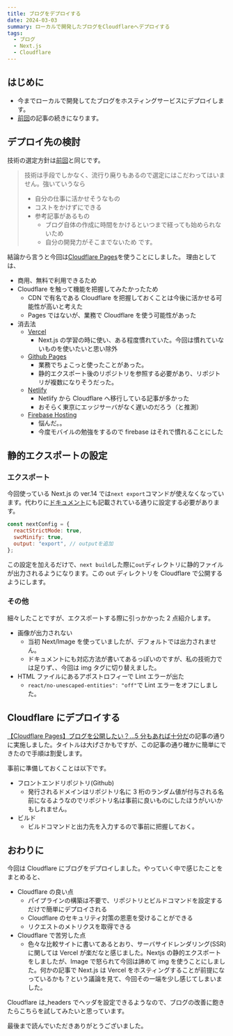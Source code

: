 ```yaml
---
title: ブログをデプロイする
date: 2024-03-03
summary: ローカルで開発したブログをCloudflareへデプロイする
tags:
  - ブログ
  - Next.js
  - Cloudflare
---
```


## はじめに

- 今までローカルで開発してたブログをホスティングサービスにデプロイします。
- [前回](20240301_blog-start)の記事の続きになります。

## デプロイ先の検討

技術の選定方針は[前回](20240301_blog-start)と同じです。

> 技術は手段でしかなく、流行り廃りもあるので選定にはこだわってはいません。強いていうなら
>
> - 自分の仕事に活かせそうなもの
> - コストをかけずにできる
> - 参考記事があるもの
>   - ブログ自体の作成に時間をかけるといつまで経っても始められないため
>   - 自分の開発力がそこまでないため
>     です。

結論から言うと今回は[Cloudflare Pages](https://pages.cloudflare.com/)を使うことにしました。
理由としては、

- 商用、無料で利用できるため
- Cloudflare を触って機能を把握してみたかったため
  - CDN で有名である Cloudflare を把握しておくことは今後に活かせる可能性が高いと考えた
  - Pages ではないが、業務で Cloudflare を使う可能性があった
- 消去法
  - [Vercel](https://vercel.com/)
    - Next.js の学習の時に使い、ある程度慣れていた。今回は慣れていないものを使いたいと思い除外
  - [Github Pages](https://pages.github.com/)
    - 業務でちょこっと使ったことがあった。
    - 静的エクスポート後のリポジトリを参照する必要があり、リポジトリが複数になりそうだった。
  - [Netlify](https://www.netlify.com/)
    - Netlify から Cloudflare へ移行している記事が多かった
    - おそらく東京にエッジサーバがなく遅いのだろう（と推測）
  - [Firebase Hosting](https://firebase.google.com/docs/hosting?hl=ja)
    - 悩んだ。。
    - 今度モバイルの勉強をするので firebase はそれで慣れることにした

## 静的エクスポートの設定

### エクスポート

今回使っている Next.js の ver.14 では`next export`コマンドが使えなくなっています。代わりに[ドキュメント](https://nextjs.org/docs/pages/building-your-application/deploying/static-exports)にも記載されている通りに設定する必要があります。

```javascript
const nextConfig = {
  reactStrictMode: true,
  swcMinify: true,
  output: "export", // outputを追加
};
```

この設定を加えるだけで、`next build`した際に`out`ディレクトリに静的ファイルが出力されるようになります。この out ディレクトリを Cloudflare で公開するようにします。

### その他

細々したことですが、エクスポートする際に引っかかった 2 点紹介します。

- 画像が出力されない
  - 当初 Next/Image を使っていましたが、デフォルトでは出力されません。
  - ドキュメントにも対応方法が書いてあるっぽいのですが、私の技術力では足りず、、今回は img タグに切り替えました。
- HTML ファイルにあるアポストロフィーで Lint エラーが出た
  - `react/no-unescaped-entities": "off"`で Lint エラーをオフにしました。

## Cloudflare にデプロイする

[【Cloudflare Pages】ブログを公開したい？...5 分もあれば十分だ](https://zenn.dev/rivine/articles/2023-06-23-deploy-hugo-to-cloudflare-pages)の記事の通りに実施しました。タイトルは大げさかもですが、この記事の通り確かに簡単にできたので手順は割愛します。

事前に準備しておくことは以下です。

- フロントエンドリポジトリ(Github)
  - 発行されるドメインはリポジトリ名に 3 桁のランダム値が付与される名前になるようなのでリポジトリ名は事前に良いものにしたほうがいいかもしれません。
- ビルド
  - ビルドコマンドと出力先を入力するので事前に把握しておく。

## おわりに

今回は Cloudflare にブログをデプロイしました。やっていく中で感じたことをまとめると、

- Cloudflare の良い点
  - パイプラインの構築は不要で、リポジトリとビルドコマンドを設定するだけで簡単にデプロイされる
  - Cloudflare のセキュリティ対策の恩恵を受けることができる
  - リクエストのメトリクスを取得できる
- Cloudflare で苦労した点
  - 色々な比較サイトに書いてあるとおり、サーバサイドレンダリング(SSR)に関しては Vercel が楽だなと感じました。Nextjs の静的エクスポートをしましたが、Image で怒られて今回は諦めて img を使うことにしました。何かの記事で Next.js は Vercel をホスティングすることが前提になっているかも？という議論を見て、今回その一端を少し感じてしまいました。

Cloudflare は\_headers でヘッダを設定できるようなので、ブログの改善に飽きたらこちらを試してみたいと思っています。

最後まで読んでいただきありがとうございました。
